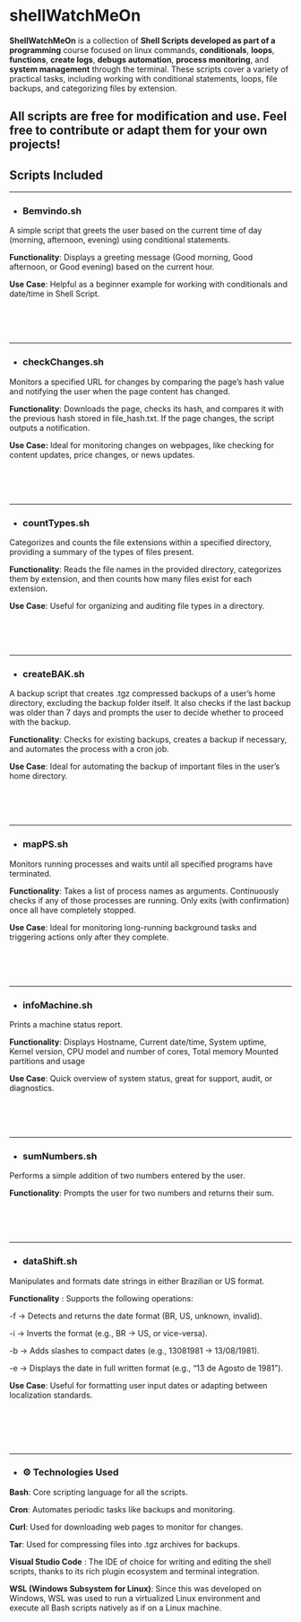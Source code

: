# shellWatchMeOn
**ShellWatchMeOn** is a collection of **Shell Scripts developed as part of a programming**  course focused on linux commands, **conditionals**, **loops**, **functions**, **create logs**, **debugs automation**, **process monitoring**, and **system management** through the terminal. These scripts cover a variety of practical tasks, including working with conditional statements, loops, file backups, and categorizing files by extension.

All scripts are free for modification and use. Feel free to contribute or adapt them for your own projects!
---
## Scripts Included
---
-  ###  Bemvindo.sh
A simple script that greets the user based on the current time of day (morning, afternoon, evening) using conditional statements.

**Functionality**: Displays a greeting message (Good morning, Good afternoon, or Good evening) based on the current hour.

**Use Case**: Helpful as a beginner example for working with conditionals and date/time in Shell Script.

<br>
<br>
<br>

---
- ###  checkChanges.sh
Monitors a specified URL for changes by comparing the page’s hash value and notifying the user when the page content has changed.

**Functionality**:  Downloads the page, checks its hash, and compares it with the previous hash stored in file_hash.txt. If the page changes, the script outputs a notification. 

**Use Case:** Ideal for monitoring changes on webpages, like checking for content updates, price changes, or news updates.

<br>
<br>
<br>

---
- ###  countTypes.sh
Categorizes and counts the file extensions within a specified directory, providing a summary of the types of files present.

**Functionality**: Reads the file names in the provided directory, categorizes them by extension, and then counts how many files exist for each extension.

**Use Case**: Useful for organizing and auditing file types in a directory.

<br>
<br>
<br>

---
- ###  createBAK.sh
A backup script that creates .tgz compressed backups of a user’s home directory, excluding the backup folder itself. It also checks if the last backup was older than 7 days and prompts the user to decide whether to proceed with the backup.

**Functionality**: Checks for existing backups, creates a backup if necessary, and automates the process with a cron job.

**Use Case**: Ideal for automating the backup of important files in the user’s home directory.

<br>
<br>
<br>

---
- ###  mapPS.sh
Monitors running processes and waits until all specified programs have terminated.

**Functionality**: Takes a list of process names as arguments. Continuously checks if any of those processes are running. Only exits (with confirmation) once all have completely stopped.

**Use Case**: Ideal for monitoring long-running background tasks and triggering actions only after they complete.

<br>
<br>
<br>

---
- ###  infoMachine.sh
Prints a machine status report.

**Functionality**: Displays Hostname, Current date/time, System uptime, Kernel version, CPU model and number of cores, Total memory
Mounted partitions and usage

**Use Case**: Quick overview of system status, great for support, audit, or diagnostics.

<br>
<br>
<br>

---
- ###  sumNumbers.sh
Performs a simple addition of two numbers entered by the user.

**Functionality**: Prompts the user for two numbers and returns their sum.

<br>
<br>
<br>

---
- ###  dataShift.sh
Manipulates and formats date strings in either Brazilian or US format.

**Functionality** : Supports the following operations:

-f → Detects and returns the date format (BR, US, unknown, invalid).

-i → Inverts the format (e.g., BR → US, or vice-versa).

-b → Adds slashes to compact dates (e.g., 13081981 → 13/08/1981).

-e → Displays the date in full written format (e.g., “13 de Agosto de 1981”).

**Use Case**: Useful for formatting user input dates or adapting between localization standards.

<br>
<br>
<br>
<br>

---
- ###  ⚙️ Technologies Used
**Bash**: Core scripting language for all the scripts.

**Cron**: Automates periodic tasks like backups and monitoring.

**Curl**: Used for downloading web pages to monitor for changes.

**Tar**: Used for compressing files into .tgz archives for backups.

**Visual Studio Code** : The IDE of choice for writing and editing the shell scripts, thanks to its rich plugin ecosystem and terminal integration.

**WSL (Windows Subsystem for Linux)**: Since this was developed on Windows, WSL was used to run a virtualized Linux environment and execute all Bash scripts natively as if on a Linux machine.



